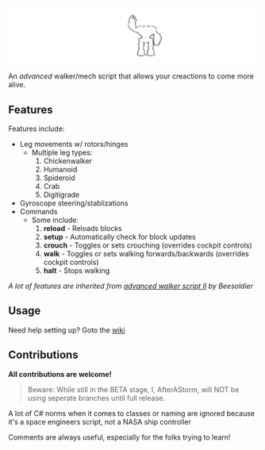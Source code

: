 ![Mech Engineers](https://raw.githubusercontent.com/AfterAStorm/MechControl/refs/heads/master/Images/mech-animation-compressed.gif)

An *advanced* walker/mech script that allows your creactions to come more alive.

## Features

Features include:

* Leg movements w/ rotors/hinges
  * Multiple leg types:
     1. Chickenwalker
     2. Humanoid
     3. Spideroid
     4. Crab
     5. Digitigrade
* Gyroscope steering/stablizations
* Commands
  * Some include:
      1. **reload** - Reloads blocks
      2. **setup** - Automatically check for block updates
      3. **crouch** - Toggles or sets crouching (overrides cockpit controls)
      4. **walk** - Toggles or sets walking forwards/backwards (overrides cockpit controls)
      5. **halt** - Stops walking

*A lot of features are inherited from [advanced walker script II](https://steamcommunity.com/sharedfiles/filedetails/?id=2639931038) by Beesoldier*

## Usage

Need help setting up? Goto the [wiki](https://github.com/AfterAStorm/MechControl/wiki)

## Contributions

**All contributions are welcome!**

> Beware: While still in the BETA stage, I, AfterAStorm, will NOT be using seperate branches until full release.

A lot of C# norms when it comes to classes or naming are ignored because it's a space engineers script, not a NASA ship controller

Comments are always useful, especially for the folks trying to learn!
